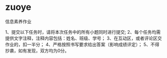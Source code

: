 # zuoye
信息素养作业

1、提交以下任务时，请将本次任务中的所有小题同时进行提交;
2、每个任务均需提供文字注释，注释内容包括：姓名、班级、学号；
3、在互动区，或者评论区交作业的，扣一半分；
4、严格按照书写要求给出答案（影响成绩评定）；
5、不得抄袭，如有发现，双方均为0分。

 